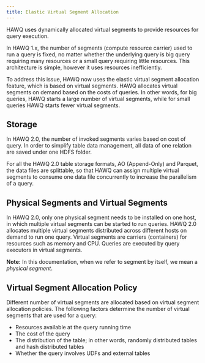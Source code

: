 ```yaml
---
title: Elastic Virtual Segment Allocation
---
```


HAWQ uses dynamically allocated virtual segments to provide resources for query execution.

In HAWQ 1.x, the number of segments \(compute resource carrier\) used to run a query is fixed, no matter whether the underlying query is big query requiring many resources or a small query requiring little resources. This architecture is simple, however it uses resources inefficiently.

To address this issue, HAWQ now uses the elastic virtual segment allocation feature, which is based on virtual segments. HAWQ allocates virtual segments on demand based on the costs of queries. In other words, for big queries, HAWQ starts a large number of virtual segments, while for small queries HAWQ starts fewer virtual segments.

## Storage

In HAWQ 2.0, the number of invoked segments varies based on cost of query. In order to simplify table data management, all data of one relation are saved under one HDFS folder.

For all the HAWQ 2.0 table storage formats, AO \(Append-Only\) and Parquet, the data files are splittable, so that HAWQ can assign multiple virtual segments to consume one data file concurrently to increase the parallelism of a query.

## Physical Segments and Virtual Segments

In HAWQ 2.0, only one physical segment needs to be installed on one host, in which multiple virtual segments can be started to run queries. HAWQ 2.0 allocates multiple virtual segments distributed across different hosts on demand to run one query. Virtual segments are carriers \(containers\) for resources such as memory and CPU. Queries are executed by query executors in virtual segments.

**Note:** In this documentation, when we refer to segment by itself, we mean a *physical segment*.

## Virtual Segment Allocation Policy

Different number of virtual segments are allocated based on virtual segment allocation policies. The following factors determine the number of virtual segments that are used for a query:

-   Resources available at the query running time
-   The cost of the query
-   The distribution of the table; in other words, randomly distributed tables and hash distributed tables
-   Whether the query involves UDFs and external tables

